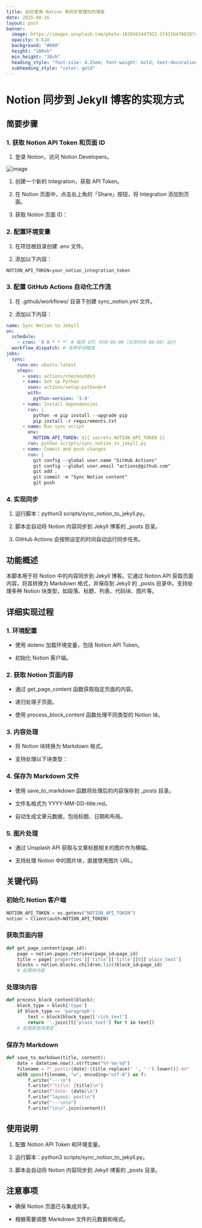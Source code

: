 ```yaml
---
title: 如何使用 Notion 来同步管理你的博客
date: 2025-08-16
layout: post
banner:
  image: https://images.unsplash.com/photo-1629363447922-1f421b470828?crop=entropy&cs=tinysrgb&fit=max&fm=jpg&ixid=M3w2OTIwMzJ8MHwxfHJhbmRvbXx8fHx8fHx8fDE3NTUzMTg0NjV8&ixlib=rb-4.1.0&q=80&w=1080
  opacity: 0.618
  background: "#000"
  height: "100vh"
  min_height: "38vh"
  heading_style: "font-size: 4.25em; font-weight: bold; text-decoration: underline"
  subheading_style: "color: gold"
---
```


# Notion 同步到 Jekyll 博客的实现方式

## 简要步骤

### 1. 获取 Notion API Token 和页面 ID

1. 登录 Notion，访问 Notion Developers。

![image](https://prod-files-secure.s3.us-west-2.amazonaws.com/a7a0cc5a-89b9-4cda-8686-1fba0ca52f40/d19c1afe-dea5-4312-9333-786b0ba83054/image.png?X-Amz-Algorithm=AWS4-HMAC-SHA256&X-Amz-Content-Sha256=UNSIGNED-PAYLOAD&X-Amz-Credential=ASIAZI2LB4663ZYK5XXH%2F20250816%2Fus-west-2%2Fs3%2Faws4_request&X-Amz-Date=20250816T042745Z&X-Amz-Expires=3600&X-Amz-Security-Token=IQoJb3JpZ2luX2VjECQaCXVzLXdlc3QtMiJHMEUCIGiqGOHr%2BOjYaaui9fSLKUueQevwv%2F82bBIxWHLOrGa%2BAiEA0SvEhz%2B9hXFOWMViSXxgpnQB86sYEcPloUr3mGhJ89wq%2FwMIbRAAGgw2Mzc0MjMxODM4MDUiDKrNxDuezaOoQYJU7ircAwl1nlthNv%2F4Zoxt43BrdHH%2FzZ81hkbc0ek%2FQQFCeyPx9e1Ee8ubmmIwT87YzD9E5GsXNo%2FIiCSR6BfjlsgNTC6kc75fjVasS%2Fx9c2ceUQzIZKz97D2PJbhgUPNOOf1FloFwXzzxMW2reoem0JDaKY7SvE3FbPaat6MMg4rIIU31sVfVkxomRXxsCRhbsxgpy%2F330z68qHnxDN%2B1DZvGzHZcEQXwaggXLfqCON2uh2sIJZF3Fga4yFVVOsuxa%2FQpbEPEdh%2FzH7ffdLOfkrJHmZE4%2BY8yIutCy3nuf38E2FNoacicgME%2BRWlwaDS6AL8%2BUA94HouIBY%2FtZTWuwvmeDdKDMzvda4oOG42Sabd0jMNszpOEh82IwScGWsQVsvr3PTJg68AZ79yyau9Bw%2B63eR0b1u4e2cdCDNgqdJ%2FzONydb%2Faps89iyjr58%2BHwlhXj0msgIm2ifDUTunGdaI3RtTxce65nLbXd8NadK2VCXXjFXNaztzUcSAY0uMyuWfgGJgo4IR6oSVJuMvkrSsvcjfPFah%2BVk1B9nAztmHGcX09loynsAUWAqiQXv678bu8mboK%2FE5SEYfqyXD8EaeSvirg5jcUm%2FGgbk67SjLwWxPiz%2Bmz7WfVQlpSZBql1MLiKgMUGOqUBMfnsDlKn42jdPTOJao8x8UlPWBHKVItuk65HY%2BXIxfHB%2FNCCbm6WFCWthlzGzIEOVJ%2FdOCllrQTb00nH%2B%2BP4eV6yePYQCqEEdh4SovYODbMx6WCsWg9Qdu2h31WrzBOjDrQXhs4r4G3%2FiP6AS7Z9ocjI20HdA3gcZWQuFx7Z500bJSUZ97JlVfQBDJ90Y8G6tGS96uQuv%2Fh19Sg3B%2B7A0k5isyms&X-Amz-Signature=4668ade5cbdf23aaea6deff03d4ccab990172b5d47eb4ebcb5c11c0f7b8dc20a&X-Amz-SignedHeaders=host&x-amz-checksum-mode=ENABLED&x-id=GetObject)

1. 创建一个新的 Integration，获取 API Token。

1. 在 Notion 页面中，点击右上角的「Share」按钮，将 Integration 添加到页面。

1. 获取 Notion 页面 ID：


### 2. 配置环境变量

1. 在项目根目录创建 .env 文件。

1. 添加以下内容：

```javascript
NOTION_API_TOKEN=your_notion_integration_token
```

### 3. 配置 GitHub Actions 自动化工作流

1. 在 .github/workflows/ 目录下创建 sync_notion.yml 文件。

1. 添加以下内容：

```yaml
name: Sync Notion to Jekyll
on:
  schedule:
    - cron: '0 0 * * *' # 每天 UTC 时间 00:00（北京时间 08:00）运行
  workflow_dispatch: # 支持手动触发
jobs:
  sync:
    runs-on: ubuntu-latest
    steps:
      - uses: actions/checkout@v3
      - name: Set up Python
        uses: actions/setup-python@v4
        with:
          python-version: '3.9'
      - name: Install dependencies
        run: |
          python -m pip install --upgrade pip
          pip install -r requirements.txt
      - name: Run sync script
        env:
          NOTION_API_TOKEN: ${{ secrets.NOTION_API_TOKEN }}
        run: python scripts/sync_notion_to_jekyll.py
      - name: Commit and push changes
        run: |
          git config --global user.name "GitHub Actions"
          git config --global user.email "actions@github.com"
          git add .
          git commit -m "Sync Notion content"
          git push
```

### 4. 实现同步

1. 运行脚本：python3 scripts/sync_notion_to_jekyll.py。

1. 脚本会自动将 Notion 内容同步到 Jekyll 博客的 _posts 目录。

1. GitHub Actions 会按照设定的时间自动运行同步任务。

## 功能概述

本脚本用于将 Notion 中的内容同步到 Jekyll 博客。它通过 Notion API 获取页面内容，将其转换为 Markdown 格式，并保存到 Jekyll 的 _posts 目录中。支持处理多种 Notion 块类型，如段落、标题、列表、代码块、图片等。

## 详细实现过程

### 1. 环境配置

- 使用 dotenv 加载环境变量，包括 Notion API Token。

- 初始化 Notion 客户端。

### 2. 获取 Notion 页面内容

- 通过 get_page_content 函数获取指定页面的内容。

- 递归处理子页面。

- 使用 process_block_content 函数处理不同类型的 Notion 块。

### 3. 内容处理

- 将 Notion 块转换为 Markdown 格式。

- 支持处理以下块类型：


### 4. 保存为 Markdown 文件

- 使用 save_to_markdown 函数将处理后的内容保存到 _posts 目录。

- 文件名格式为 YYYY-MM-DD-title.md。

- 自动生成文章元数据，包括标题、日期和布局。

### 5. 图片处理

- 通过 Unsplash API 获取与文章标题相关的图片作为横幅。

- 支持处理 Notion 中的图片块，直接使用图片 URL。

## 关键代码

### 初始化 Notion 客户端

```python
NOTION_API_TOKEN = os.getenv("NOTION_API_TOKEN")
notion = Client(auth=NOTION_API_TOKEN)
```

### 获取页面内容

```python
def get_page_content(page_id):
    page = notion.pages.retrieve(page_id=page_id)
    title = page['properties']['title']['title'][0]['plain_text']
    blocks = notion.blocks.children.list(block_id=page_id)
    # 处理块内容
```

### 处理块内容

```python
def process_block_content(block):
    block_type = block['type']
    if block_type == 'paragraph':
        text = block[block_type]['rich_text']
        return ''.join([t['plain_text'] for t in text])
    # 处理其他块类型
```

### 保存为 Markdown

```python
def save_to_markdown(title, content):
    date = datetime.now().strftime("%Y-%m-%d")
    filename = f"_posts/{date}-{title.replace(' ', '-').lower()}.md"
    with open(filename, "w", encoding="utf-8") as f:
        f.write("---\n")
        f.write(f"title: {title}\n")
        f.write(f"date: {date}\n")
        f.write("layout: post\n")
        f.write("---\n\n")
        f.write("\n\n".join(content))
```

## 使用说明

1. 配置 Notion API Token 和环境变量。

1. 运行脚本：python3 scripts/sync_notion_to_jekyll.py。

1. 脚本会自动将 Notion 内容同步到 Jekyll 博客的 _posts 目录。

## 注意事项

- 确保 Notion 页面已与集成共享。

- 根据需要调整 Markdown 文件的元数据和格式。